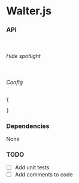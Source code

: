 Walter.js
=============


### API
######
```javascript

```
###### Hide spotlight
```javascript

```
###### Config
```javascript
{

}
```
### Dependencies
None
### TODO

- [ ] Add unit tests
- [ ] Add comments to code